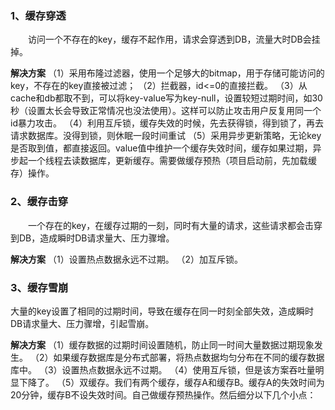 ### 1、缓存穿透

  访问一个不存在的key，缓存不起作用，请求会穿透到DB，流量大时DB会挂掉。

**解决方案**
（1）采用布隆过滤器，使用一个足够大的bitmap，用于存储可能访问的key，不存在的key直接被过滤；
（2）拦截器，id<=0的直接拦截。
（3）从cache和db都取不到，可以将key-value写为key-null，设置较短过期时间，如30秒（设置太长会导致正常情况也没法使用）。这样可以防止攻击用户反复用同一个id暴力攻击。
（4）利用互斥锁，缓存失效的时候，先去获得锁，得到锁了，再去请求数据库。没得到锁，则休眠一段时间重试
（5）采用异步更新策略，无论key是否取到值，都直接返回。value值中维护一个缓存失效时间，缓存如果过期，异步起一个线程去读数据库，更新缓存。需要做缓存预热（项目启动前，先加载缓存）操作。

### 2、缓存击穿

  一个存在的key，在缓存过期的一刻，同时有大量的请求，这些请求都会击穿到DB，造成瞬时DB请求量大、压力骤增。

**解决方案**
（1）设置热点数据永远不过期。
（2）加互斥锁。

### 3、缓存雪崩

   大量的key设置了相同的过期时间，导致在缓存在同一时刻全部失效，造成瞬时DB请求量大、压力骤增，引起雪崩。

**解决方案**
（1）缓存数据的过期时间设置随机，防止同一时间大量数据过期现象发生。
（2）如果缓存数据库是分布式部署，将热点数据均匀分布在不同的缓存数据库中。
（3）设置热点数据永远不过期。
（4）使用互斥锁，但是该方案吞吐量明显下降了。
（5）双缓存。我们有两个缓存，缓存A和缓存B。缓存A的失效时间为20分钟，缓存B不设失效时间。自己做缓存预热操作。然后细分以下几个小点：